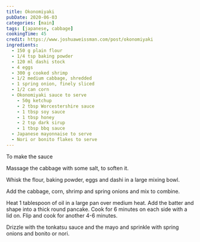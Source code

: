 ```yaml
---
title: Okonomiyaki
pubDate: 2020-06-03
categories: [main]
tags: [japanese, cabbage]
cookingTime: 45
credit: https://www.joshuaweissman.com/post/okonomiyaki
ingredients:
  - 150 g plain flour
  - 1/4 tsp baking powder
  - 120 ml dashi stock
  - 4 eggs
  - 300 g cooked shrimp
  - 1/2 medium cabbage, shredded
  - 1 spring onion, finely sliced
  - 1/2 can corn
  - Okonomiyaki sauce to serve
    - 50g ketchup
    - 2 tbsp Worcestershire sauce
    - 1 tbsp soy sauce
    - 1 tbsp honey
    - 2 tsp dark sirup
    - 1 tbsp bbq sauce
  - Japanese mayonnaise to serve
  - Nori or bonito flakes to serve
---
```


To make the sauce

Massage the cabbage with some salt, to soften it.

Whisk the flour, baking powder, eggs and dashi in a large mixing bowl.

Add the cabbage, corn, shrimp and spring onions and mix to combine.

Heat 1 tablespoon of oil in a large pan over medium heat. Add the batter and shape into a thick round pancake. Cook for 6 minutes on each side with a lid on. Flip and cook for another 4-6 minutes.

Drizzle with the tonkatsu sauce and the mayo and sprinkle with spring onions and bonito or nori.
